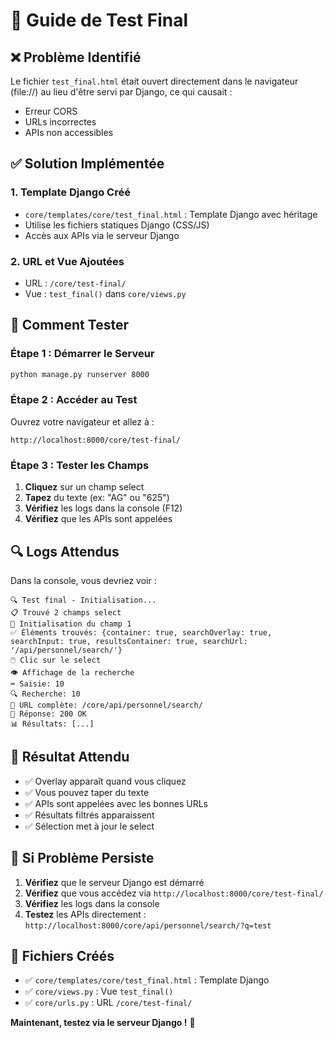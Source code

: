 # 🧪 Guide de Test Final

## ❌ **Problème Identifié**

Le fichier `test_final.html` était ouvert directement dans le navigateur (file://) au lieu d'être servi par Django, ce qui causait :
- Erreur CORS
- URLs incorrectes
- APIs non accessibles

## ✅ **Solution Implémentée**

### 1. **Template Django Créé**
- `core/templates/core/test_final.html` : Template Django avec héritage
- Utilise les fichiers statiques Django (CSS/JS)
- Accès aux APIs via le serveur Django

### 2. **URL et Vue Ajoutées**
- URL : `/core/test-final/`
- Vue : `test_final()` dans `core/views.py`

## 🚀 **Comment Tester**

### **Étape 1 : Démarrer le Serveur**
```bash
python manage.py runserver 8000
```

### **Étape 2 : Accéder au Test**
Ouvrez votre navigateur et allez à :
```
http://localhost:8000/core/test-final/
```

### **Étape 3 : Tester les Champs**
1. **Cliquez** sur un champ select
2. **Tapez** du texte (ex: "AG" ou "625")
3. **Vérifiez** les logs dans la console (F12)
4. **Vérifiez** que les APIs sont appelées

## 🔍 **Logs Attendus**

Dans la console, vous devriez voir :
```
🔍 Test final - Initialisation...
📋 Trouvé 2 champs select
🔧 Initialisation du champ 1
✅ Éléments trouvés: {container: true, searchOverlay: true, searchInput: true, resultsContainer: true, searchUrl: '/api/personnel/search/'}
🖱️ Clic sur le select
👁️ Affichage de la recherche
⌨️ Saisie: 10
🔍 Recherche: 10
🔗 URL complète: /core/api/personnel/search/
📡 Réponse: 200 OK
📊 Résultats: [...]
```

## 🎯 **Résultat Attendu**

- ✅ Overlay apparaît quand vous cliquez
- ✅ Vous pouvez taper du texte
- ✅ APIs sont appelées avec les bonnes URLs
- ✅ Résultats filtrés apparaissent
- ✅ Sélection met à jour le select

## 🐛 **Si Problème Persiste**

1. **Vérifiez** que le serveur Django est démarré
2. **Vérifiez** que vous accédez via `http://localhost:8000/core/test-final/`
3. **Vérifiez** les logs dans la console
4. **Testez** les APIs directement : `http://localhost:8000/core/api/personnel/search/?q=test`

## 📁 **Fichiers Créés**

- ✅ `core/templates/core/test_final.html` : Template Django
- ✅ `core/views.py` : Vue `test_final()`
- ✅ `core/urls.py` : URL `/core/test-final/`

**Maintenant, testez via le serveur Django !** 🎉
